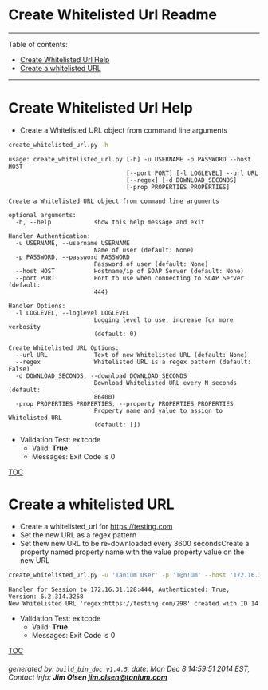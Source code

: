 Create Whitelisted Url Readme
===========================

---------------------------
<a name='toc'>Table of contents:</a>

  * [Create Whitelisted Url Help](#user-content-create-whitelisted-url-help)
  * [Create a whitelisted URL](#user-content-create-a-whitelisted-url)

---------------------------

# Create Whitelisted Url Help

  * Create a Whitelisted URL object from command line arguments

```bash
create_whitelisted_url.py -h
```

```
usage: create_whitelisted_url.py [-h] -u USERNAME -p PASSWORD --host HOST
                                 [--port PORT] [-l LOGLEVEL] --url URL
                                 [--regex] [-d DOWNLOAD_SECONDS]
                                 [-prop PROPERTIES PROPERTIES]

Create a Whitelisted URL object from command line arguments

optional arguments:
  -h, --help            show this help message and exit

Handler Authentication:
  -u USERNAME, --username USERNAME
                        Name of user (default: None)
  -p PASSWORD, --password PASSWORD
                        Password of user (default: None)
  --host HOST           Hostname/ip of SOAP Server (default: None)
  --port PORT           Port to use when connecting to SOAP Server (default:
                        444)

Handler Options:
  -l LOGLEVEL, --loglevel LOGLEVEL
                        Logging level to use, increase for more verbosity
                        (default: 0)

Create Whitelisted URL Options:
  --url URL             Text of new Whitelisted URL (default: None)
  --regex               Whitelisted URL is a regex pattern (default: False)
  -d DOWNLOAD_SECONDS, --download DOWNLOAD_SECONDS
                        Download Whitelisted URL every N seconds (default:
                        86400)
  -prop PROPERTIES PROPERTIES, --property PROPERTIES PROPERTIES
                        Property name and value to assign to Whitelisted URL
                        (default: [])
```

  * Validation Test: exitcode
    * Valid: **True**
    * Messages: Exit Code is 0



[TOC](#user-content-toc)


# Create a whitelisted URL

  * Create a whitelisted_url for https://testing.com
  * Set the new URL as a regex pattern
  * Set thew new URL to be re-downloaded every 3600 secondsCreate a property named property name with the value property value on the new URL

```bash
create_whitelisted_url.py -u 'Tanium User' -p 'T@n!um' --host '172.16.31.128' --loglevel 1 --url "https://testing.com/298" --regex --download 3600 --property "property name" "property value"
```

```
Handler for Session to 172.16.31.128:444, Authenticated: True, Version: 6.2.314.3258
New Whitelisted URL 'regex:https://testing.com/298' created with ID 14
```

  * Validation Test: exitcode
    * Valid: **True**
    * Messages: Exit Code is 0



[TOC](#user-content-toc)


###### generated by: `build_bin_doc v1.4.5`, date: Mon Dec  8 14:59:51 2014 EST, Contact info: **Jim Olsen <jim.olsen@tanium.com>**